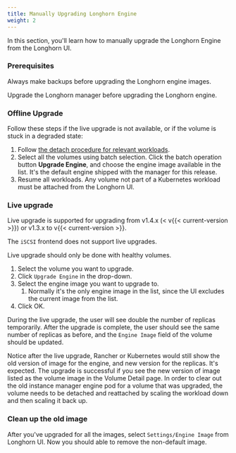 ```yaml
---
title: Manually Upgrading Longhorn Engine
weight: 2
---
```


In this section, you'll learn how to manually upgrade the Longhorn Engine from the Longhorn UI.

### Prerequisites

Always make backups before upgrading the Longhorn engine images.

Upgrade the Longhorn manager before upgrading the Longhorn engine.

### Offline Upgrade

Follow these steps if the live upgrade is not available, or if the volume is stuck in a degraded state:

1. Follow [the detach procedure for relevant workloads](../../../volumes-and-nodes/detaching-volumes).
2. Select all the volumes using batch selection. Click the batch operation button **Upgrade Engine**, and choose the engine image available in the list. It's the default engine shipped with the manager for this release.
3. Resume all workloads. Any volume not part of a Kubernetes workload must be attached from the Longhorn UI.

### Live upgrade

Live upgrade is supported for upgrading from v1.4.x (< v{{< current-version >}}) or v1.3.x to v{{< current-version >}}.

The `iSCSI` frontend does not support live upgrades.

Live upgrade should only be done with healthy volumes.

1. Select the volume you want to upgrade.
2. Click `Upgrade Engine` in the drop-down.
3. Select the engine image you want to upgrade to.
    1. Normally it's the only engine image in the list, since the UI excludes the current image from the list.
4. Click OK.

During the live upgrade, the user will see double the number of replicas temporarily. After the upgrade is complete, the user should see the same number of replicas as before, and the `Engine Image` field of the volume should be updated.

Notice after the live upgrade, Rancher or Kubernetes would still show the old version of image for the engine, and new version for the replicas. It's expected. The upgrade is successful if you see the new version of image listed as the volume image in the Volume Detail page. In order to clear out the old instance manager engine pod for a volume that was upgraded, the volume needs to be detached and reattached by scaling the workload down and then scaling it back up.

### Clean up the old image

After you've upgraded for all the images, select `Settings/Engine Image` from Longhorn UI. Now you should able to remove the non-default image.
